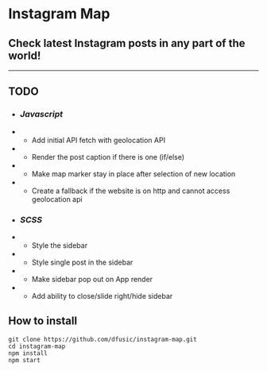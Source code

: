 # Instagram Map

## Check latest Instagram posts in any part of the world!
<hr>

## TODO
- ### *Javascript*
- - Add initial API fetch with geolocation API
- - Render the post caption if there is one (if/else)
- - Make map marker stay in place after selection of new location
- - Create a fallback if the website is on http and cannot access geolocation api
- ### *SCSS*
- - Style the sidebar
- - Style single post in the sidebar
- - Make sidebar pop out on App render
- - Add ability to close/slide right/hide sidebar


## How to install

    git clone https://github.com/dfusic/instagram-map.git
    cd instagram-map
    npm install
    npm start